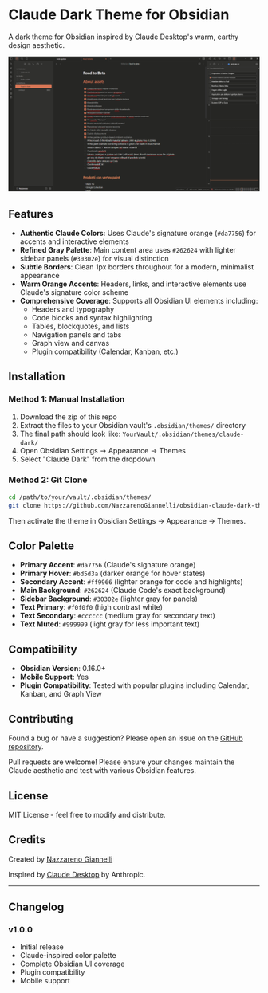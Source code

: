 # Claude Dark Theme for Obsidian

A dark theme for Obsidian inspired by Claude Desktop's warm, earthy design aesthetic.

![Claude Dark Theme Preview](https://github.com/NazzarenoGiannelli/obsidian-claude-dark-theme/blob/master/preview.png)

## Features

- **Authentic Claude Colors**: Uses Claude's signature orange (`#da7756`) for accents and interactive elements
- **Refined Gray Palette**: Main content area uses `#262624` with lighter sidebar panels (`#30302e`) for visual distinction
- **Subtle Borders**: Clean 1px borders throughout for a modern, minimalist appearance
- **Warm Orange Accents**: Headers, links, and interactive elements use Claude's signature color scheme
- **Comprehensive Coverage**: Supports all Obsidian UI elements including:
  - Headers and typography
  - Code blocks and syntax highlighting
  - Tables, blockquotes, and lists
  - Navigation panels and tabs
  - Graph view and canvas
  - Plugin compatibility (Calendar, Kanban, etc.)

## Installation

### Method 1: Manual Installation

1. Download the zip of this repo
2. Extract the files to your Obsidian vault's `.obsidian/themes/` directory
3. The final path should look like: `YourVault/.obsidian/themes/claude-dark/`
4. Open Obsidian Settings → Appearance → Themes
5. Select "Claude Dark" from the dropdown

### Method 2: Git Clone

```bash
cd /path/to/your/vault/.obsidian/themes/
git clone https://github.com/NazzarenoGiannelli/obsidian-claude-dark-theme.git claude-dark
```

Then activate the theme in Obsidian Settings → Appearance → Themes.

## Color Palette

- **Primary Accent**: `#da7756` (Claude's signature orange)
- **Primary Hover**: `#bd5d3a` (darker orange for hover states)
- **Secondary Accent**: `#ff9966` (lighter orange for code and highlights)
- **Main Background**: `#262624` (Claude Code's exact background)
- **Sidebar Background**: `#30302e` (lighter gray for panels)
- **Text Primary**: `#f0f0f0` (high contrast white)
- **Text Secondary**: `#cccccc` (medium gray for secondary text)
- **Text Muted**: `#999999` (light gray for less important text)

## Compatibility

- **Obsidian Version**: 0.16.0+
- **Mobile Support**: Yes
- **Plugin Compatibility**: Tested with popular plugins including Calendar, Kanban, and Graph View

## Contributing

Found a bug or have a suggestion? Please open an issue on the [GitHub repository](https://github.com/NazzarenoGiannelli/obsidian-claude-dark-theme/issues).

Pull requests are welcome! Please ensure your changes maintain the Claude aesthetic and test with various Obsidian features.

## License

MIT License - feel free to modify and distribute.

## Credits

Created by [Nazzareno Giannelli](https://github.com/NazzarenoGiannelli)

Inspired by [Claude Desktop](https://claude.ai) by Anthropic.

---

## Changelog

### v1.0.0

- Initial release
- Claude-inspired color palette
- Complete Obsidian UI coverage
- Plugin compatibility
- Mobile support
